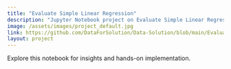```yaml
---
title: "Evaluate Simple Linear Regression"
description: "Jupyter Notebook project on Evaluate Simple Linear Regression."
image: /assets/images/project_default.jpg
link: https://github.com/DataForSolution/Data-Solution/blob/main/Evaluate%20simple%20linear%20regression.ipynb
layout: project
---
```


Explore this notebook for insights and hands-on implementation.
